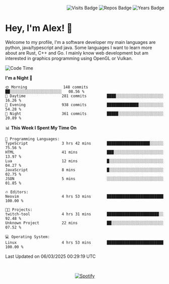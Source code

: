 <p align="right">
  <img src="https://badges.pufler.dev/visits/Alextibtab/Alextibtab" alt="Visits Badge">
  <img src="https://badges.pufler.dev/repos/Alextibtab/" alt="Repos Badge">
  <img src="https://badges.pufler.dev/years/Alextibtab/" alt="Years Badge">
</p>

<h1 align="left">Hey, I'm Alex! 💽 </h1>

Welcome to my profile, I'm a software developer my main languages are python, java/typescript and java. Some languages I want to learn more about are Rust, C++ and Go. I mainly know web development but am interested in graphics programming using OpenGL or Vulkan.

<!--START_SECTION:waka-->
![Code Time](http://img.shields.io/badge/Code%20Time-126%20hrs%2043%20mins-blue)

**I'm a Night 🦉** 

```text
🌞 Morning                148 commits         ██░░░░░░░░░░░░░░░░░░░░░░░   08.56 % 
🌆 Daytime                281 commits         ████░░░░░░░░░░░░░░░░░░░░░   16.26 % 
🌃 Evening                938 commits         ██████████████░░░░░░░░░░░   54.28 % 
🌙 Night                  361 commits         █████░░░░░░░░░░░░░░░░░░░░   20.89 % 
```


📊 **This Week I Spent My Time On** 

```text
💬 Programming Languages: 
TypeScript               3 hrs 42 mins       ███████████████████░░░░░░   75.56 % 
HTML                     41 mins             ███░░░░░░░░░░░░░░░░░░░░░░   13.97 % 
Lua                      12 mins             █░░░░░░░░░░░░░░░░░░░░░░░░   04.27 % 
JavaScript               8 mins              █░░░░░░░░░░░░░░░░░░░░░░░░   02.75 % 
JSON                     5 mins              ░░░░░░░░░░░░░░░░░░░░░░░░░   01.85 % 

🔥 Editors: 
Neovim                   4 hrs 53 mins       █████████████████████████   100.00 % 

🐱‍💻 Projects: 
twitch-tool              4 hrs 31 mins       ███████████████████████░░   92.48 % 
Unknown Project          22 mins             ██░░░░░░░░░░░░░░░░░░░░░░░   07.52 % 

💻 Operating System: 
Linux                    4 hrs 53 mins       █████████████████████████   100.00 % 
```


 Last Updated on 06/03/2025 00:29:19 UTC
<!--END_SECTION:waka-->
&nbsp;<div align="center">
  [![Spotify](https://spotify-now-playing-wine-six.vercel.app/api/spotify?border_color=ffffff)](https://open.spotify.com/user/pmo1v2ejnt42kgp5jar5drtag)
</div>

